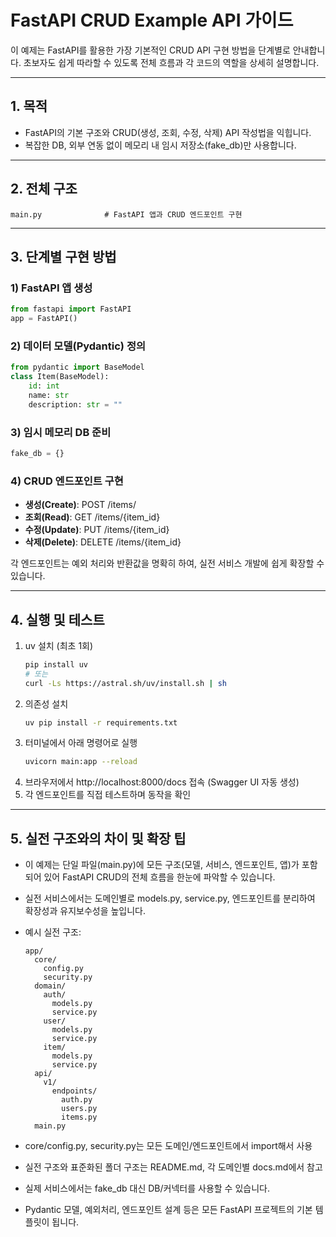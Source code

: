 # FastAPI CRUD Example API 가이드

이 예제는 FastAPI를 활용한 가장 기본적인 CRUD API 구현 방법을 단계별로 안내합니다.
초보자도 쉽게 따라할 수 있도록 전체 흐름과 각 코드의 역할을 상세히 설명합니다.

---

## 1. 목적
- FastAPI의 기본 구조와 CRUD(생성, 조회, 수정, 삭제) API 작성법을 익힙니다.
- 복잡한 DB, 외부 연동 없이 메모리 내 임시 저장소(fake_db)만 사용합니다.

---

## 2. 전체 구조
```
main.py              # FastAPI 앱과 CRUD 엔드포인트 구현
```

---

## 3. 단계별 구현 방법

### 1) FastAPI 앱 생성
```python
from fastapi import FastAPI
app = FastAPI()
```

### 2) 데이터 모델(Pydantic) 정의
```python
from pydantic import BaseModel
class Item(BaseModel):
    id: int
    name: str
    description: str = ""
```

### 3) 임시 메모리 DB 준비
```python
fake_db = {}
```

### 4) CRUD 엔드포인트 구현
- **생성(Create)**: POST /items/
- **조회(Read)**: GET /items/{item_id}
- **수정(Update)**: PUT /items/{item_id}
- **삭제(Delete)**: DELETE /items/{item_id}

각 엔드포인트는 예외 처리와 반환값을 명확히 하여, 실전 서비스 개발에 쉽게 확장할 수 있습니다.

---

## 4. 실행 및 테스트
1. uv 설치 (최초 1회)
   ```bash
   pip install uv
   # 또는
   curl -Ls https://astral.sh/uv/install.sh | sh
   ```
2. 의존성 설치
   ```bash
   uv pip install -r requirements.txt
   ```
3. 터미널에서 아래 명령어로 실행
   ```bash
   uvicorn main:app --reload
   ```
4. 브라우저에서 http://localhost:8000/docs 접속 (Swagger UI 자동 생성)
5. 각 엔드포인트를 직접 테스트하며 동작을 확인

---

## 5. 실전 구조와의 차이 및 확장 팁

- 이 예제는 단일 파일(main.py)에 모든 구조(모델, 서비스, 엔드포인트, 앱)가 포함되어 있어 FastAPI CRUD의 전체 흐름을 한눈에 파악할 수 있습니다.
- 실전 서비스에서는 도메인별로 models.py, service.py, 엔드포인트를 분리하여 확장성과 유지보수성을 높입니다.
- 예시 실전 구조:
  ```
  app/
    core/
      config.py
      security.py
    domain/
      auth/
        models.py
        service.py
      user/
        models.py
        service.py
      item/
        models.py
        service.py
    api/
      v1/
        endpoints/
          auth.py
          users.py
          items.py
    main.py
  ```
- core/config.py, security.py는 모든 도메인/엔드포인트에서 import해서 사용
- 실전 구조와 표준화된 폴더 구조는 README.md, 각 도메인별 docs.md에서 참고

- 실제 서비스에서는 fake_db 대신 DB/커넥터를 사용할 수 있습니다.
- Pydantic 모델, 예외처리, 엔드포인트 설계 등은 모든 FastAPI 프로젝트의 기본 템플릿이 됩니다.
